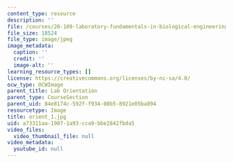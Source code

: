 ```yaml
---
content_type: resource
description: ''
file: /courses/20-109-laboratory-fundamentals-in-biological-engineering-spring-2010/a73311aa19071a93cca9bbe2842fbda5_orient_1.jpg
file_size: 18524
file_type: image/jpeg
image_metadata:
  caption: ''
  credit: ''
  image-alt: ''
learning_resource_types: []
license: https://creativecommons.org/licenses/by-nc-sa/4.0/
ocw_type: OCWImage
parent_title: Lab Orientation
parent_type: CourseSection
parent_uid: 84e8174c-592f-f934-08b5-8921e05ba894
resourcetype: Image
title: orient_1.jpg
uid: a73311aa-1907-1a93-cca9-bbe2842fbda5
video_files:
  video_thumbnail_file: null
video_metadata:
  youtube_id: null
---
```

